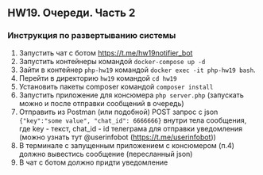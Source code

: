 ## HW19. Очереди. Часть 2

### Инструкция по развертыванию системы
1. Запустить чат с ботом https://t.me/hw19notifier_bot
2. Запустить контейнеры командой `docker-compose up -d`
3. Зайти в контейнер `php-hw19` командой `docker exec -it php-hw19 bash`.
4. Перейти в директорию `hw19` командой `cd hw19`
5. Установить пакеты composer командой `composer install`
6. Запустить приложение для консюмера `php server.php` (запускать можно и после отправки сообщений в очередь)
7. Отправить из Postman (или подобной) POST запрос c json `{"key":"some value", "chat_id": 6666666}` внутри тела сообщения, где
key - текст, chat_id - id телеграма для отправки уведомления (можно узнать тут @userinfobot (https://t.me/userinfobot))
8. В терминале с запущенным приложением с консюмером (п.4) должно вывестись сообщение (пересланный json)
9. В чат с ботом должно придти уведомление

